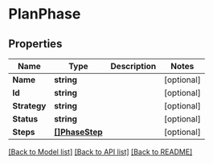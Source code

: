 # PlanPhase

## Properties
Name | Type | Description | Notes
------------ | ------------- | ------------- | -------------
**Name** | **string** |  | [optional] 
**Id** | **string** |  | [optional] 
**Strategy** | **string** |  | [optional] 
**Status** | **string** |  | [optional] 
**Steps** | [**[]PhaseStep**](phaseStep.md) |  | [optional] 

[[Back to Model list]](../README.md#documentation-for-models) [[Back to API list]](../README.md#documentation-for-api-endpoints) [[Back to README]](../README.md)


